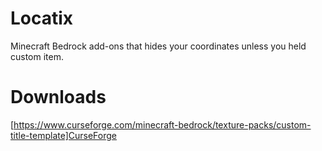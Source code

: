 # Locatix
Minecraft Bedrock add-ons that hides your coordinates unless you held custom item.

# Downloads
[https://www.curseforge.com/minecraft-bedrock/texture-packs/custom-title-template]CurseForge
